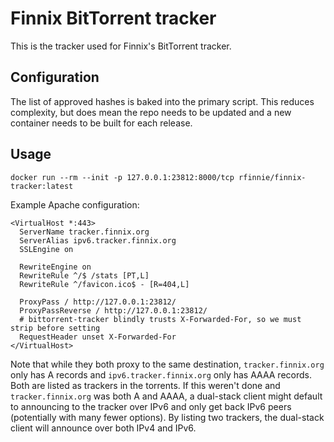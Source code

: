 # Finnix BitTorrent tracker

This is the tracker used for Finnix's BitTorrent tracker.

## Configuration

The list of approved hashes is baked into the primary script.
This reduces complexity, but does mean the repo needs to be updated and a new container needs to be built for each release.

## Usage

```
docker run --rm --init -p 127.0.0.1:23812:8000/tcp rfinnie/finnix-tracker:latest
```

Example Apache configuration:

```
<VirtualHost *:443>
  ServerName tracker.finnix.org
  ServerAlias ipv6.tracker.finnix.org
  SSLEngine on

  RewriteEngine on
  RewriteRule ^/$ /stats [PT,L]
  RewriteRule ^/favicon.ico$ - [R=404,L]

  ProxyPass / http://127.0.0.1:23812/
  ProxyPassReverse / http://127.0.0.1:23812/
  # bittorrent-tracker blindly trusts X-Forwarded-For, so we must strip before setting
  RequestHeader unset X-Forwarded-For
</VirtualHost>
```

Note that while they both proxy to the same destination, `tracker.finnix.org` only has A records and `ipv6.tracker.finnix.org` only has AAAA records.
Both are listed as trackers in the torrents.
If this weren't done and `tracker.finnix.org` was both A and AAAA, a dual-stack client might default to announcing to the tracker over IPv6 and only get back IPv6 peers (potentially with many fewer options). By listing two trackers, the dual-stack client will announce over both IPv4 and IPv6.
